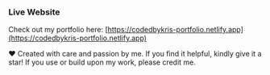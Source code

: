 ### Live Website 
Check out my portfolio here: [https://codedbykris-portfolio.netlify.app](https://codedbykris-portfolio.netlify.app)  

❤️ Created with care and passion by me. If you find it helpful, kindly give it a star! If you use or build upon my work, please credit me.  
